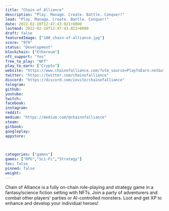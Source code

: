 ```yaml
---
title: "Chain of Alliance"
description: "Play. Manage. Create. Battle. Conquer!"
lead: "Play. Manage. Create. Battle. Conquer!"
date: 2022-02-28T12:47:43.021+0800
lastmod: 2022-02-28T12:47:43.021+0800
draft: false
featuredImage: ["100_chain-of-alliance.jpg"]
score: "979"
status: "Development"
blockchain: ["Ethereum"]
nft_support: "Yes"
free_to_play: "NFT"
play_to_earn: ["Crypto"]
website: "https://www.chainofalliance.com/?utm_source=PlayToEarn.net&utm_medium=organic&utm_campaign=gamepage"
twitter: "https://twitter.com/chainofalliance"
discord: "https://discord.com/invite/chainofalliance"
telegram: 
github: 
youtube: 
twitch: 
facebook: 
instagram: 
reddit: 
medium: "https://medium.com/@chainofalliance"
steam: 
gitbook: 
googleplay: 
appstore: 

  
    
categories: ["games"]
games: ["RPG","Sci-Fi","Strategy"]
toc: false
pinned: false
weight: 
---
```

Chain of Alliance is a fully on-chain role-playing and strategy game in a fantasy/science fiction setting with NFTs. Join a party of adventurers and combat other players' parties or AI-controlled monsters. Loot and get XP to enhance and develop your individual heroes!